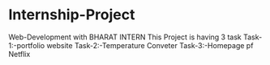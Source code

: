 # Internship-Project
Web-Development
with BHARAT INTERN
This Project is having 3 task 
Task-1:-portfolio website
Task-2:-Temperature Conveter
Task-3:-Homepage pf Netflix
